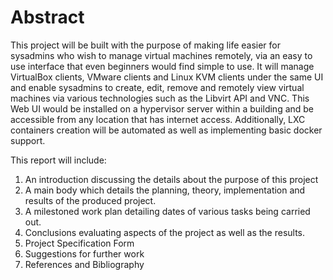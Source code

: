 # Abstract

This project will be built with the purpose of making life easier for sysadmins who wish to manage virtual machines remotely, via an easy to use interface that even beginners would find simple to use. It will manage VirtualBox clients, VMware clients and Linux KVM clients under the same UI and enable sysadmins to create, edit, remove and remotely view virtual machines via various technologies such as the Libvirt API and VNC. This Web UI would be installed on a hypervisor server within a building and be accessible from any location that has internet access. Additionally, LXC containers creation will be automated as well as implementing basic docker support. 

This report will include:
1. An introduction discussing the details about the purpose of this project 
2. A main body which details the planning, theory, implementation and results of the produced project.
3. A milestoned work plan detailing dates of various tasks being carried out.
4. Conclusions evaluating aspects of the project as well as the results.
5. Project Specification Form
6. Suggestions for further work
7. References and Bibliography
